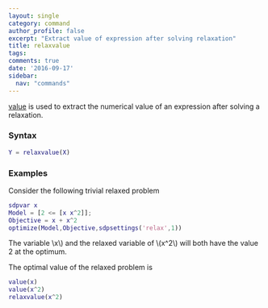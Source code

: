 ```yaml
---
layout: single
category: command
author_profile: false
excerpt: "Extract value of expression after solving relaxation"
title: relaxvalue
tags:
comments: true
date: '2016-09-17'
sidebar:
  nav: "commands"
---
```


[value](/command/value) is used to extract the numerical value of an expression after solving a relaxation.

### Syntax

````matlab
Y = relaxvalue(X)
````

### Examples

Consider the following trivial relaxed problem


````matlab
sdpvar x
Model = [2 <= [x x^2]];
Objective = x + x^2
optimize(Model,Objective,sdpsettings('relax',1))
````

The variable \\x\\) and the relaxed variable of \\(x^2\\) will both have the value 2 at the optimum.

The optimal value of the relaxed problem is 
````matlab
value(x)
value(x^2)
relaxvalue(x^2)
````

